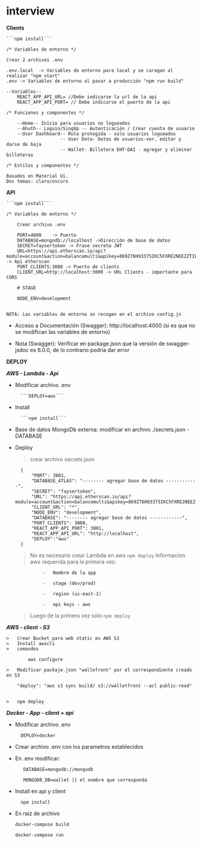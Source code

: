 # interview



**Clients**
    
    ```npm install```

    /* Variables de entorno */

    Crear 2 archivos .env

    .env.local  -> Variables de entorno para local y se caragan al realizar "npm start"
    .env -> Variables de entorno al pasar a producción "npm run build"

    --Variables--
        REACT_APP_API_URL= //Debe indicarse la url de la api
        REACT_APP_API_PORT= // Debe indicarse el puerto de la api

    /* Funciones y componentes */

        --Home-- Inicio para usuarios no logueados
        --Ahuth-- Loguin/SingUp -- Autenticación / Crear cuenta de usuario
        --User Dashboard-- Ruta protegida - solo usuarios logueados
                        -- User Data- Datos de usuarios-ver, editar y darse de baja
                        -- Wallet- Billetera EHT-DAI - agregar y eliminar billeteras 

    /* Estilos y componentes */

    Basados en Material Ui. 
    Dos temas: claro/oscuro


**API**

    ```npm install```

    /* Variables de entorno */

        Crear archivo .env
        
        PORT=4000    -> Puerto
        DATABASE=mongodb://localhost ->Dirección de base de datos
        SECRET=faysertoken -> Frase secreta JWT
        URL=https://api.etherscan.io/api?module=account&action=balancemulti&apikey=869Z76H93375IKC5FXRE2NEEZZTIE3GQ6H  -> Api etherscan
        PORT_CLIENTS:3000 -> Puerto de clients
        CLIENT_URL=http://localhost:3000 -> URL Clients - importante para CORS
        
        # STAGE

        NODE_ENV=development


    NOTA: Las variables de entorno se recogen en el archivo config.js

- Acceso a Documentación (Swagger): http://localhost:4000 (si es que no se modifican las variables de entorno)

- Nota (Swagger): Verificar en package.json que la versión de swagger-jsdoc es 6.0.0, de lo contrario podría dar error



**DEPLOY**

***AWS - Lambda - Api***
- Modificar archivo .env

        ```DEPLOY=aws```

- Install

        ```npm install```

- Base de datos MongoDb externa: modificar en archivo ./secrets.json - DATABASE

- Deploy

    > crear archivo secrets.json

        {
            "PORT": 3001,
            "DATABASE_ATLAS": "-------- agregar base de datos ------------",
            "SECRET": "faysertoken",
            "URL": "https://api.etherscan.io/api?module=account&action=balancemulti&apikey=869Z76H93375IKC5FXRE2NEEZZTIE3GQ6H",
            "CLIENT_URL": "*",
            "NODE_ENV": "development",
            "DATABASE": "-------- agregar base de datos ------------",
            "PORT_CLIENTS": 3000,
            "REACT_APP_API_PORT": 3001,
            "REACT_APP_API_URL": "http://localhost",
            "DEPLOY":"aws" 
        }

    > No es necesario crear Lambda en aws
    > ```npm deploy```
    > Informacion aws requerida para la primera vez:

                -   Nombre de la app

                -   stage (dev/prod)

                -   region (us-east-1)

                -   api keys - aws

    > Luego de la primera vez solo ```npm deploy```


***AWS - client - S3***


    >   Crear Bucket para web static en AWS S3
    >   Install awscli
    >   comandos

            aws configure
    
    >   Modificar packaje.json "wallefront" por el correspondiente creado en S3

        "deploy": "aws s3 sync build/ s3://walletfront --acl public-read"


    >   npm deploy


***Docker - App - client + api***

- Modificar archivo .env

        DEPLOY=docker

- Crear archivo .env con los parametros establecidos

- En .env modificar:

         DATABASE=mongodb://mongodb

         MONGODB_DB=wallet || el nombre que corresponda

- Install en api y client

        npm install

- En raiz de archivo

    ```docker-compose build```

    ```docker-compose run```